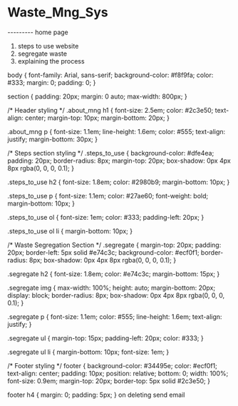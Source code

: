 # Waste_Mng_Sys

--------- home page
1. steps to use website
2. segregate waste
3. explaining the process

body {
    font-family: Arial, sans-serif;
    background-color: #f8f9fa;
    color: #333;
    margin: 0;
    padding: 0;
}

section {
    padding: 20px;
    margin: 0 auto;
    max-width: 800px;
}

/* Header styling */
.about_mng h1 {
    font-size: 2.5em;
    color: #2c3e50;
    text-align: center;
    margin-top: 10px;
    margin-bottom: 20px;
}

.about_mng p {
    font-size: 1.1em;
    line-height: 1.6em;
    color: #555;
    text-align: justify;
    margin-bottom: 30px;
}

/* Steps section styling */
.steps_to_use {
    background-color: #dfe4ea;
    padding: 20px;
    border-radius: 8px;
    margin-top: 20px;
    box-shadow: 0px 4px 8px rgba(0, 0, 0, 0.1);
}

.steps_to_use h2 {
    font-size: 1.8em;
    color: #2980b9;
    margin-bottom: 10px;
}

.steps_to_use p {
    font-size: 1.1em;
    color: #27ae60;
    font-weight: bold;
    margin-bottom: 10px;
}

.steps_to_use ol {
    font-size: 1em;
    color: #333;
    padding-left: 20px;
}

.steps_to_use ol li {
    margin-bottom: 10px;
}

/* Waste Segregation Section */
.segregate {
    margin-top: 20px;
    padding: 20px;
    border-left: 5px solid #e74c3c;
    background-color: #ecf0f1;
    border-radius: 8px;
    box-shadow: 0px 4px 8px rgba(0, 0, 0, 0.1);
}

.segregate h2 {
    font-size: 1.8em;
    color: #e74c3c;
    margin-bottom: 15px;
}

.segregate img {
    max-width: 100%;
    height: auto;
    margin-bottom: 20px;
    display: block;
    border-radius: 8px;
    box-shadow: 0px 4px 8px rgba(0, 0, 0, 0.1);
}

.segregate p {
    font-size: 1.1em;
    color: #555;
    line-height: 1.6em;
    text-align: justify;
}

.segregate ul {
    margin-top: 15px;
    padding-left: 20px;
    color: #333;
}

.segregate ul li {
    margin-bottom: 10px;
    font-size: 1em;
}

/* Footer styling */
footer {
    background-color: #34495e;
    color: #ecf0f1;
    text-align: center;
    padding: 10px;
    position: relative;
    bottom: 0;
    width: 100%;
    font-size: 0.9em;
    margin-top: 20px;
    border-top: 5px solid #2c3e50;
}

footer h4 {
    margin: 0;
    padding: 5px;
}
on deleting send email